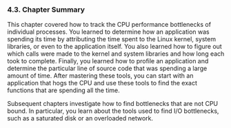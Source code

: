 ### 4.3\. Chapter Summary

This chapter covered how to track the CPU performance bottlenecks of individual processes. You learned to determine how an application was spending its time by attributing the time spent to the Linux kernel, system libraries, or even to the application itself. You also learned how to figure out which calls were made to the kernel and system libraries and how long each took to complete. Finally, you learned how to profile an application and determine the particular line of source code that was spending a large amount of time. After mastering these tools, you can start with an application that hogs the CPU and use these tools to find the exact functions that are spending all the time.

Subsequent chapters investigate how to find bottlenecks that are not CPU bound. In particular, you learn about the tools used to find I/O bottlenecks, such as a saturated disk or an overloaded network.